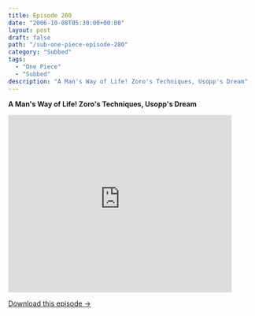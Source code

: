 ```yaml
---
title: Episode 280
date: "2006-10-08T05:30:00+00:00"
layout: post
draft: false
path: "/sub-one-piece-episode-280"
category: "Subbed"
tags:
  - "One Piece"
  - "Subbed"
description: "A Man's Way of Life! Zoro's Techniques, Usopp's Dream"
---
```


**A Man's Way of Life! Zoro's Techniques, Usopp's Dream**

<iframe width="640" height="360" src="https://www.rapidvideo.com/e/FXQHP7QS0A" frameborder="0" marginwidth=0 marginheight=0 scrolling=no allowfullscreen style="max-width:90%;"></iframe>

<a href="http://ouo.io/qs/eCodkFEQ?s=https://www.rapidvideo.com/d/FXQHP7QS0A" class="styled_a">Download this episode →</a>


